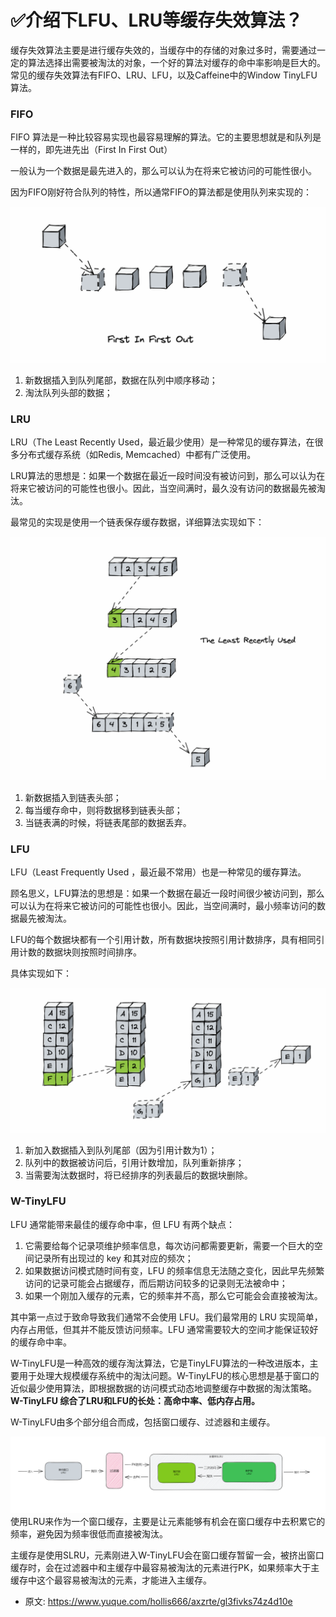 # ✅介绍下LFU、LRU等缓存失效算法？
<!--page header-->

缓存失效算法主要是进行缓存失效的，当缓存中的存储的对象过多时，需要通过一定的算法选择出需要被淘汰的对象，一个好的算法对缓存的命中率影响是巨大的。常见的缓存失效算法有FIFO、LRU、LFU，以及Caffeine中的Window TinyLFU算法。

<a name="gMdsI"></a>
### FIFO

FIFO 算法是一种比较容易实现也最容易理解的算法。它的主要思想就是和队列是一样的，即先进先出（First In First Out）

一般认为一个数据是最先进入的，那么可以认为在将来它被访问的可能性很小。

因为FIFO刚好符合队列的特性，所以通常FIFO的算法都是使用队列来实现的：

![image.png](./img/34cGTS0sAKnbSCVH/1672296682476-98ee6a2f-871c-4d2d-bc95-b8b70e8d9f43-415343.png)

1. 新数据插入到队列尾部，数据在队列中顺序移动；
2. 淘汰队列头部的数据；

<a name="yuvKi"></a>
### LRU

LRU（The Least Recently Used，最近最少使用）是一种常见的缓存算法，在很多分布式缓存系统（如Redis, Memcached）中都有广泛使用。

LRU算法的思想是：如果一个数据在最近一段时间没有被访问到，那么可以认为在将来它被访问的可能性也很小。因此，当空间满时，最久没有访问的数据最先被淘汰。

最常见的实现是使用一个链表保存缓存数据，详细算法实现如下：

![image.png](./img/34cGTS0sAKnbSCVH/1672297308812-4613871f-5f49-45f9-92b6-057d948bc076-216099.png)

1. 新数据插入到链表头部；
2. 每当缓存命中，则将数据移到链表头部；
3. 当链表满的时候，将链表尾部的数据丢弃。

<a name="XNeWW"></a>
### LFU
LFU（Least Frequently Used ，最近最不常用）也是一种常见的缓存算法。

顾名思义，LFU算法的思想是：如果一个数据在最近一段时间很少被访问到，那么可以认为在将来它被访问的可能性也很小。因此，当空间满时，最小频率访问的数据最先被淘汰。

LFU的每个数据块都有一个引用计数，所有数据块按照引用计数排序，具有相同引用计数的数据块则按照时间排序。

具体实现如下：

![image.png](./img/34cGTS0sAKnbSCVH/1672297971423-6c8a07d7-d86f-484b-bcd0-2db14d5e83ac-445523.png)

1. 新加入数据插入到队列尾部（因为引用计数为1）；
2. 队列中的数据被访问后，引用计数增加，队列重新排序；
3. 当需要淘汰数据时，将已经排序的列表最后的数据块删除。

<a name="ZPjZ5"></a>
### W-TinyLFU

LFU 通常能带来最佳的缓存命中率，但 LFU 有两个缺点：

1. 它需要给每个记录项维护频率信息，每次访问都需要更新，需要一个巨大的空间记录所有出现过的 key 和其对应的频次；
2. 如果数据访问模式随时间有变，LFU 的频率信息无法随之变化，因此早先频繁访问的记录可能会占据缓存，而后期访问较多的记录则无法被命中；
3. 如果一个刚加入缓存的元素，它的频率并不高，那么它可能会会直接被淘汰。

其中第一点过于致命导致我们通常不会使用 LFU。我们最常用的 LRU 实现简单，内存占用低，但其并不能反馈访问频率。LFU 通常需要较大的空间才能保证较好的缓存命中率。

W-TinyLFU是一种高效的缓存淘汰算法，它是TinyLFU算法的一种改进版本，主要用于处理大规模缓存系统中的淘汰问题。W-TinyLFU的核心思想是基于窗口的近似最少使用算法，即根据数据的访问模式动态地调整缓存中数据的淘汰策略。**W-TinyLFU 综合了LRU和LFU的长处：高命中率、低内存占用。**

W-TinyLFU由多个部分组合而成，包括窗口缓存、过滤器和主缓存。

![image.png](./img/34cGTS0sAKnbSCVH/1678521862530-0a19129d-32e9-49bd-b491-01a69ee7ec0c-037164.png)
使用LRU来作为一个窗口缓存，主要是让元素能够有机会在窗口缓存中去积累它的频率，避免因为频率很低而直接被淘汰。

主缓存是使用SLRU，元素刚进入W-TinyLFU会在窗口缓存暂留一会，被挤出窗口缓存时，会在过滤器中和主缓存中最容易被淘汰的元素进行PK，如果频率大于主缓存中这个最容易被淘汰的元素，才能进入主缓存。













<!--page footer-->
- 原文: <https://www.yuque.com/hollis666/axzrte/gl3fivks74z4d10e>